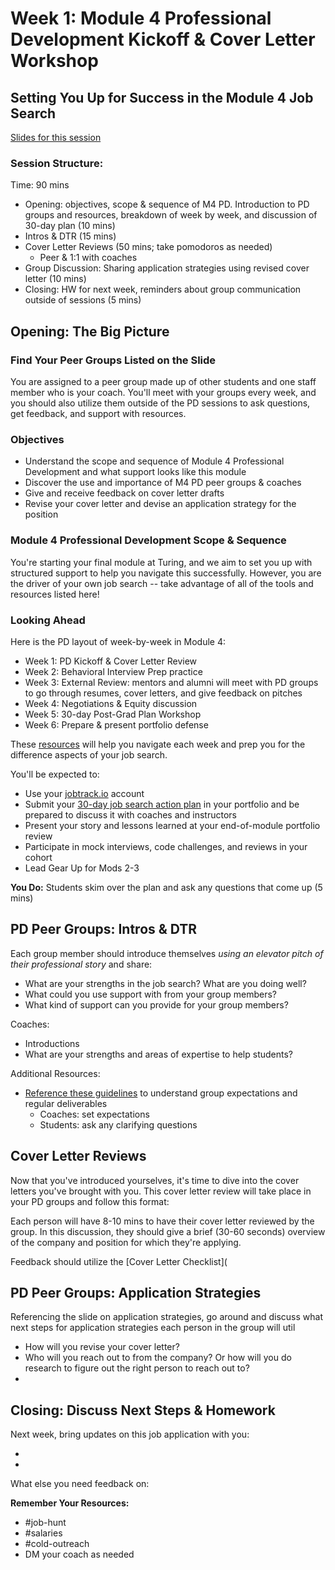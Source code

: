 # Week 1: Module 4 Professional Development Kickoff & Cover Letter Workshop

## Setting You Up for Success in the Module 4 Job Search

[Slides for this session](https://docs.google.com/presentation/d/1DNPivOJBUUnWlwD-n-2K9dysidWPyVFaqCvMmy87Irw/edit?usp=sharing)

### Session Structure:
Time: 90 mins

* Opening: objectives, scope & sequence of M4 PD. Introduction to PD groups and resources, breakdown of week by week, and discussion of 30-day plan (10 mins)
* Intros & DTR (15 mins)
* Cover Letter Reviews (50 mins; take pomodoros as needed)
	* Peer & 1:1 with coaches 
* Group Discussion: Sharing application strategies using revised cover letter (10 mins)
* Closing: HW for next week, reminders about group communication outside of sessions (5 mins)

## Opening: The Big Picture
### Find Your Peer Groups Listed on the Slide
You are assigned to a peer group made up of other students and one staff member who is your coach. You'll meet with your groups every week, and you should also utilize them outside of the PD sessions to ask questions, get feedback, and support with resources. 

### Objectives
* Understand the scope and sequence of Module 4 Professional Development and what support looks like this module
* Discover the use and importance of M4 PD peer groups & coaches
* Give and receive feedback on cover letter drafts
* Revise your cover letter and devise an application strategy for the position

### Module 4 Professional Development Scope & Sequence
You're starting your final module at Turing, and we aim to set you up with structured support to help you navigate this successfully. However, you are the driver of your own job search -- take advantage of all of the tools and resources listed here!

### Looking Ahead
Here is the PD layout of week-by-week in Module 4:

* Week 1: PD Kickoff & Cover Letter Review
* Week 2: Behavioral Interview Prep practice
* Week 3: External Review: mentors and alumni will meet with PD groups to go through resumes, cover letters, and give feedback on pitches
* Week 4: Negotiations & Equity discussion
* Week 5: 30-day Post-Grad Plan Workshop
* Week 6: Prepare & present portfolio defense

These [resources](https://github.com/turingschool/career-development-curriculum/blob/master/module_four/guidelines_for_peer_groups.md) will help you navigate each week and prep you for the difference aspects of your job search. 

You'll be expected to:

* Use your [jobtrack.io](https://jobtrack.io/) account
* Submit your [30-day job search action plan](https://github.com/turingschool/career-development-curriculum/blob/master/module_four/post_grad_plan.md) in your portfolio and be prepared to discuss it with coaches and instructors
* Present your story and lessons learned at your end-of-module portfolio review
* Participate in mock interviews, code challenges, and reviews in your cohort
* Lead Gear Up for Mods 2-3 

**You Do:** Students skim over the plan and ask any questions that come up (5 mins) 

## PD Peer Groups: Intros & DTR
Each group member should introduce themselves *using an elevator pitch of their professional story* and share:

* What are your strengths in the job search? What are you doing well?
* What could you use support with from your group members?
* What kind of support can you provide for your group members?

Coaches:
* Introductions
* What are your strengths and areas of expertise to help students?

Additional Resources:
* [Reference these guidelines](https://github.com/turingschool/career-development-curriculum/blob/master/module_four/guidelines_for_peer_groups.md) to understand group expectations and regular deliverables
	* Coaches: set expectations
	* Students: ask any clarifying questions 

## Cover Letter Reviews
Now that you've introduced yourselves, it's time to dive into the cover letters you've brought with you. This cover letter review will take place in your PD groups and follow this format:

Each person will have 8-10 mins to have their cover letter reviewed by the group. In this discussion, they should give a brief (30-60 seconds) overview of the company and position for which they're applying. 



Feedback should utilize the [Cover Letter Checklist](

## PD Peer Groups: Application Strategies
Referencing the slide on application strategies, go around and discuss what next steps for application strategies each person in the group will util

* How will you revise your cover letter?
* Who will you reach out to from the company? Or how will you do research to figure out the right person to reach out to?
* 

## Closing: Discuss Next Steps & Homework
Next week, bring updates on this job application with you:

* 
* 

What else you need feedback on:


**Remember Your Resources:**

* #job-hunt
* #salaries
* #cold-outreach
* DM your coach as needed
